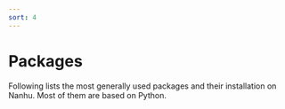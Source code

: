 ```yaml
---
sort: 4
---
```


# Packages

Following lists the most generally used packages and their installation on Nanhu. Most of them are based on Python.
